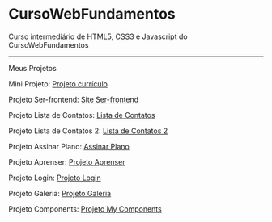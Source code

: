 # CursoWebFundamentos
 Curso intermediário de HTML5, CSS3 e Javascript do CursoWebFundamentos

---
Meus Projetos

Mini Projeto: [Projeto currículo](https://lucass-ferreira.github.io/html-css_2/desafios/d002/curriculo2.0.html)

Projeto Ser-frontend: [Site Ser-frontend](https://lucass-ferreira.github.io/html-css_2/desafios/d003/index.html)

Projeto Lista de Contatos: [Lista de Contatos](https://lucass-ferreira.github.io/html-css_2/desafios/d004/index.html)

Projeto Lista de Contatos 2: [Lista de Contatos 2](https://lucass-ferreira.github.io/html-css_2/desafios/d005/index.html)

Projeto Assinar Plano: [Assinar Plano](https://lucass-ferreira.github.io/html-css_2/desafios/d006/index.html)

Projeto Aprenser: [Projeto Aprenser](https://lucass-ferreira.github.io/html-css_2/desafios/d009/index.html)

Projeto Login: [Projeto Login](https://lucass-ferreira.github.io/html-css_2/desafios/d011/login.html)

Projeto Galeria: [Projeto Galeria](https://lucass-ferreira.github.io/html-css_2/desafios/d013/gallery.html)

Projeto Components: [Projeto My Components](https://lucass-ferreira.github.io/html-css_2/desafios/d014/index.html)

